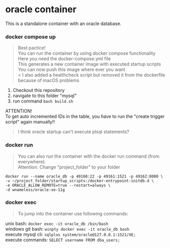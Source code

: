 # oracle container

This is a standalone container with an oracle database.<br/>

### docker compose up

> Best pactice!<br/>
> You can run the container by using docker compose functionality<br/>
> Here you need the docker-compose.yml file<br/>
> This generates a new container image with executed startup scripts<br/>
> You can now push this image where ever you want<br/>
< I also added a healthcheck script but removed it from the dockerfile because of macOS problems<br/>

1. Checkout this repository
2. navigate to this folder "mysql"
2. run command `bash build.sh`

ATTENTION!<br/>
To get auto incremented IDs in the table, you have to run the "create trigger script" again manually!!<br/>
> I think oracle startup can't execute plsql statements?

### docker run

> You can also run the container with the docker run command (from everywhere).<br/>
> Attention: Change "project_folder" to your folder<br/>

`docker run --name oracle_db -p 49160:22 -p 49161:1521 -p 49162:8080 \`<br/>
`-v ~/project_folder/startup_scripts:/docker-entrypoint-initdb.d \`<br/>
`-e ORACLE_ALLOW_REMOTE=true --restart=always \`<br/>
`-d wnameless/oracle-xe-11g`<br/>

### docker exec

> To jump into the container use following commands:<br/>

unix bash: `docker exec -it oracle_db /bin/bash`<br/>
windows git bash: `winpty docker exec -it oracle_db bash`<br/>
execute mysql cli: `sqlplus system/oracle@127.0.0.1:1521/XE;`<br/>
execute commands: `SELECT username FROM dba_users;`<br/>
